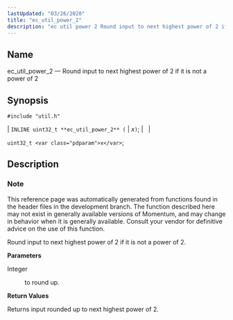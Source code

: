 ```yaml
---
lastUpdated: "03/26/2020"
title: "ec_util_power_2"
description: "ec util power 2 Round input to next highest power of 2 if it is not a power of 2 INLINE uint 32 t ec util power 2 x uint 32 t x This reference page was automatically generated from functions found in the header files in the development branch..."
---
```


<a name="apis.ec_util_power_2"></a> 
## Name

ec_util_power_2 — Round input to next highest power of 2 if it is not a power of 2

## Synopsis

`#include "util.h"`

| `INLINE uint32_t **ec_util_power_2** (` | <var class="pdparam">x</var>`)`; |   |

`uint32_t <var class="pdparam">x</var>`;<a name="idp63963568"></a> 
## Description

### Note

This reference page was automatically generated from functions found in the header files in the development branch. The function described here may not exist in generally available versions of Momentum, and may change in behavior when it is generally available. Consult your vendor for definitive advice on the use of this function.

Round input to next highest power of 2 if it is not a power of 2.

**<a name="idp63966464"></a> Parameters**

<dl class="variablelist">

<dt>Integer</dt>

<dd>

to round up.

</dd>

</dl>

**<a name="idp63969184"></a> Return Values**

Returns input rounded up to next highest power of 2.